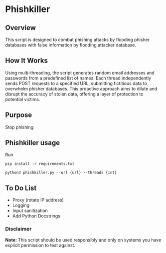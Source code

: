 # Phishkiller

## Overview
This script is designed to combat phishing attacks by flooding phisher databases with false information by flooding attacker database.

## How It Works
Using multi-threading, the script generates random email addresses and passwords from a predefined list of names. Each thread independently sends POST requests to a specified URL, submitting fictitious data to overwhelm phisher databases. This proactive approach aims to dilute and disrupt the accuracy of stolen data, offering a layer of protection to potential victims.

## Purpose
Stop phishing

## Phishkiller usage
Run 
```
pip install -r requirements.txt

python3 phishkiller.py --url {url} --threads {int}
 ```
 ## To Do List

 - Proxy (rotate IP address)
 - Logging
 - Input sanitization
 - Add Python Docstrings

 ### Disclaimer
**Note:** This script should be used responsibly and only on systems you have explicit permission to test against.
